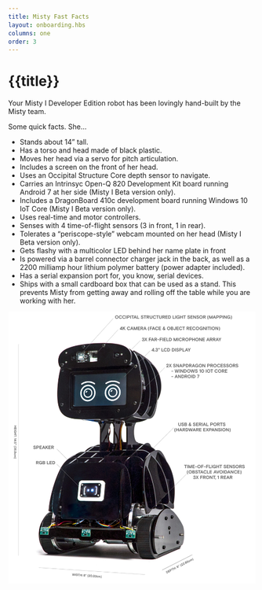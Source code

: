 ```yaml
---
title: Misty Fast Facts
layout: onboarding.hbs
columns: one
order: 3
---
```


# {{title}}

Your Misty I Developer Edition robot has been lovingly hand-built by the Misty team.

Some quick facts. She...
* Stands about 14” tall.
* Has a torso and head made of black plastic.
* Moves her head via a servo for pitch articulation.
* Includes a screen on the front of her head.
* Uses an Occipital Structure Core depth sensor to navigate.
* Carries an Intrinsyc Open-Q 820 Development Kit board running Android 7 at her side (Misty I Beta version only).
* Includes a DragonBoard 410c development board running Windows 10 IoT Core (Misty I Beta version only).
* Uses real-time and motor controllers.
* Senses with 4 time-of-flight sensors (3 in front, 1 in rear).
* Tolerates a “periscope-style” webcam mounted on her head (Misty I Beta version only).
* Gets flashy with a multicolor LED behind her name plate in front
* Is powered via a barrel connector charger jack in the back, as well as a 2200 milliamp hour lithium polymer battery (power adapter included).
* Has a serial expansion port for, you know, serial devices.
* Ships with a small cardboard box that can be used as a stand. This prevents Misty from getting away and rolling off the table while you are working with her.

![Misty in full with callouts](../../../assets/images/misty-i-specs.jpg)
